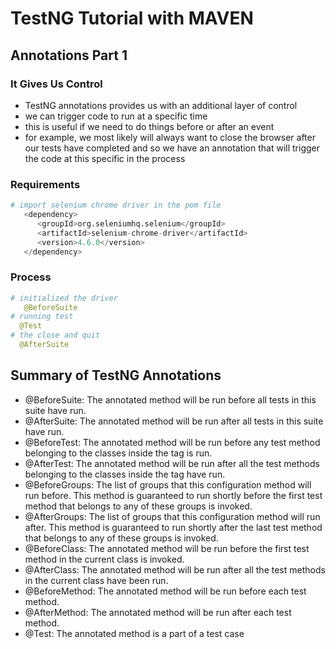 # TestNG Tutorial with MAVEN

## Annotations Part 1
### It Gives Us Control
- TestNG annotations provides us with an additional layer of control
- we can trigger code to run at a specific time
- this is useful if we need to do things before or after an event
- for example, we most likely will always want to close the browser after our tests have completed and so we have an annotation that will trigger the code at this specific in the process

### Requirements
```python
# import selenium chrome driver in the pom file
   <dependency>
      <groupId>org.seleniumhq.selenium</groupId>
      <artifactId>selenium-chrome-driver</artifactId>
      <version>4.6.0</version>
   </dependency>
```
### Process
```python
# initialized the driver
   @BeforeSuite
# running test
  @Test
# the close and quit
  @AfterSuite
```
## Summary of TestNG Annotations
- @BeforeSuite: The annotated method will be run before all tests in this suite have run.
- @AfterSuite: The annotated method will be run after all tests in this suite have run.
- @BeforeTest: The annotated method will be run before any test method belonging to the classes inside the tag is run.
- @AfterTest: The annotated method will be run after all the test methods belonging to the classes inside the tag have run.
- @BeforeGroups: The list of groups that this configuration method will run before. This method is guaranteed to run shortly before the first test method that belongs to any of these groups is invoked.
- @AfterGroups: The list of groups that this configuration method will run after. This method is guaranteed to run shortly after the last test method that belongs to any of these groups is invoked.
- @BeforeClass: The annotated method will be run before the first test method in the current class is invoked.
- @AfterClass: The annotated method will be run after all the test methods in the current class have been run.
- @BeforeMethod: The annotated method will be run before each test method.
- @AfterMethod: The annotated method will be run after each test method.
- @Test: The annotated method is a part of a test case
